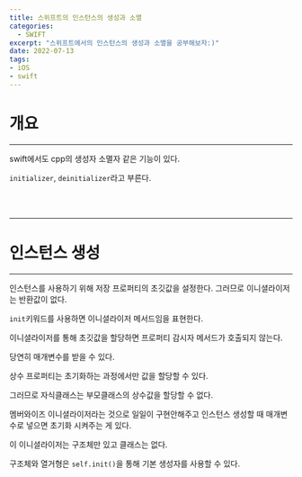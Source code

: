 ```yaml
---
title: 스위프트의 인스턴스의 생성과 소멸
categories:
  - SWIFT
excerpt: "스위프트에서의 인스턴스의 생성과 소멸을 공부해보자:)"
date: 2022-07-13
tags:
- iOS
- swift
---
```





# 개요

---

swift에서도 cpp의 생성자 소멸자 같은 기능이 있다.

`initializer`, `deinitializer`라고 부른다.

<br />
<br />

---

# 인스턴스 생성

---

인스턴스를 사용하기 위해 저장 프로퍼티의 초깃값을 설정한다. 그러므로 이니셜라이저는 반환값이 없다. 

`init`키워드를 사용하면 이니셜라이저 메서드임을 표현한다.

이니셜라이저를 통해 초깃값을 할당하면 프로퍼티 감시자 메서드가 호출되지 않는다.

당연히 매개변수를 받을 수 있다.

상수 프로퍼티는 초기화하는 과정에서만 값을 할당할 수 있다. 

그러므로 자식클래스는 부모클래스의 상수값을 할당할 수 없다.

멤버와이즈 이니셜라이저라는 것으로 일일이 구현안해주고 인스턴스 생성할 때 매개변수로 넣으면 초기화 시켜주는 게 있다.

이 이니셜라이저는 구조체만 있고 클래스는 없다.

구조체와 열거형은 `self.init()`을 통해 기본 생성자를 사용할 수 있다.

